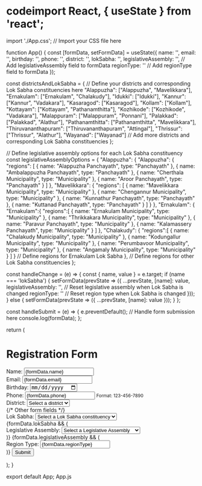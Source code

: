 # codeimport React, { useState } from 'react';
import './App.css'; // Import your CSS file here

function App() {
  const [formData, setFormData] = useState({
    name: '',
    email: '',
    birthday: '',
    phone: '',
    district: '', 
    lokSabha: '',
    legislativeAssembly: '', // Add legislativeAssembly field to formData
    regionType: '' // Add regionType field to formData
  });

  const districtsAndLokSabha = {
    // Define your districts and corresponding Lok Sabha constituencies here
    "Alappuzha": ["Alappuzha", "Mavelikkara"],
    "Ernakulam": ["Ernakulam", "Chalakudy"],
    "Idukki": ["Idukki"],
    "Kannur": ["Kannur", "Vadakara"],
    "Kasaragod": ["Kasaragod"],
    "Kollam": ["Kollam"],
    "Kottayam": ["Kottayam", "Pathanamthitta"],
    "Kozhikode": ["Kozhikode", "Vadakara"],
    "Malappuram": ["Malappuram", "Ponnani"],
    "Palakkad": ["Palakkad", "Alathur"],
    "Pathanamthitta": ["Pathanamthitta", "Mavelikkara"],
    "Thiruvananthapuram": ["Thiruvananthapuram", "Attingal"],
    "Thrissur": ["Thrissur", "Alathur"],
    "Wayanad": ["Wayanad"]
    // Add more districts and corresponding Lok Sabha constituencies
  };

  // Define legislative assembly options for each Lok Sabha constituency
  const legislativeAssemblyOptions = {
    "Alappuzha": {
      "Alappuzha": {
        "regions": [
          { name: "Alappuzha Panchayath", type: "Panchayath" },
          { name: "Ambalappuzha Panchayath", type: "Panchayath" },
          { name: "Cherthala Municipality", type: "Municipality" },
          { name: "Aroor Panchayath", type: "Panchayath" }
        ]
      },
      "Mavelikkara": {
        "regions": [
          { name: "Mavelikkara Municipality", type: "Municipality" },
          { name: "Chengannur Municipality", type: "Municipality" },
          { name: "Kunnathur Panchayath", type: "Panchayath" },
          { name: "Kuttanad Panchayath", type: "Panchayath" }
        ]
      }
    },
    "Ernakulam": {
      "Ernakulam":{
        "regions":[
          { name: "Ernakulam Municipality", type: "Municipality" },
          { name: "Thrikkakara Municipality", type: "Municipality" },
          { name: "Paravur Panchayath", type: "Municipality" },
          { name: "Kalamassery Panchayath", type: "Municipality" }
        ]
      },
      "Chalakudy": {
        "regions":[
          { name: "Chalakudy Municipality", type: "Municipality" },
          { name: "Kodungallur Municipality", type: "Municipality" },
          { name: "Perumbavoor Municipality", type: "Municipality" },
          { name: "Angamaly Municipality", type: "Municipality" }
        ]
      }
      // Define regions for Ernakulam Lok Sabha
    },
    // Define regions for other Lok Sabha constituencies
  };

  const handleChange = (e) => {
    const { name, value } = e.target;
    if (name === 'lokSabha') {
      setFormData(prevState => ({
        ...prevState,
        [name]: value,
        legislativeAssembly: '', // Reset legislative assembly when Lok Sabha is changed
        regionType: '' // Reset region type when Lok Sabha is changed
      }));
    } else {
      setFormData(prevState => ({
        ...prevState,
        [name]: value
      }));
    }
  };

  const handleSubmit = (e) => {
    e.preventDefault();
    // Handle form submission here
    console.log(formData);
  };

  return (
    <div className="container">
      <h1>Registration Form</h1>
      <form onSubmit={handleSubmit}>
        <div className="form-group">
          <label htmlFor="name">Name:</label>
          <input
            type="text"
            id="name"
            name="name"
            value={formData.name}
            onChange={handleChange}
            required
          />
        </div>
        <div className="form-group">
          <label htmlFor="email">Email:</label>
          <input
            type="email"
            id="email"
            name="email"
            value={formData.email}
            onChange={handleChange}
            required
          />
        </div>
        <div className="form-group">
          <label htmlFor="birthday">Birthday:</label>
          <input
            type="date"
            id="birthday"
            name="birthday"
            value={formData.birthday}
            onChange={handleChange}
            required
          />
        </div>
        <div className="form-group">
          <label htmlFor="phone">Phone:</label>
          <input
            type="tel"
            id="phone"
            name="phone"
            pattern="[0-9]{3}-[0-9]{3}-[0-9]{4}"
            value={formData.phone}
            onChange={handleChange}
            required
          />
          <small>Format: 123-456-7890</small>
        </div>
        <div className="form-group">
          <label htmlFor="district">District:</label>
          <select
            id="district"
            name="district"
            value={formData.district}
            onChange={handleChange}
            required
          >
            <option value="">Select a district</option>
            {Object.keys(districtsAndLokSabha).map((district, index) => (
              <option key={index} value={district}>{district}</option>
            ))}
          </select>
        </div>
        {/* Other form fields */}
        <div className="form-group">
          <label htmlFor="lokSabha">Lok Sabha:</label>
          <select
            id="lokSabha"
            name="lokSabha"
            value={formData.lokSabha}
            onChange={handleChange}
            required
          >
            <option value="">Select a Lok Sabha constituency</option>
            {formData.district && districtsAndLokSabha[formData.district].map((constituency, index) => (
              <option key={index} value={constituency}>{constituency}</option>
            ))}
          </select>
        </div>
        {formData.lokSabha && (
          <div className="form-group">
            <label htmlFor="legislativeAssembly">Legislative Assembly:</label>
            <select
              id="legislativeAssembly"
              name="legislativeAssembly"
              value={formData.legislativeAssembly}
              onChange={handleChange}
              required
            >
              <option value="">Select a Legislative Assembly</option>
              {formData.lokSabha && legislativeAssemblyOptions[formData.lokSabha] && Object.keys(legislativeAssemblyOptions[formData.lokSabha]).map((assembly, index) => (
                <optgroup key={index} label={assembly}>
                  {legislativeAssemblyOptions[formData.lokSabha][assembly].regions.map((region, index) => (
                    <option key={index} value={region.name}>{region.name} ({region.type})</option>
                  ))}
                </optgroup>
              ))}
            </select>
          </div>
        )}
        {formData.legislativeAssembly && (
          <div className="form-group">
            <label>Region Type:</label>
            <input
              type="text"
              value={formData.regionType}
              readOnly
            />
          </div>
        )}
        <button type="submit">Submit</button>
      </form>
    </div>
  );
}

export default App;
App.js
